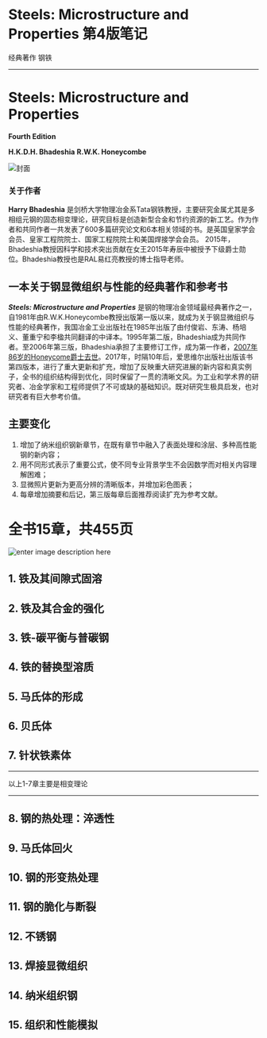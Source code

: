 


# Steels: Microstructure and Properties 第4版笔记

 经典著作 钢铁

---

# Steels: Microstructure and Properties
**Fourth Edition**

**H.K.D.H. Bhadeshia**
**R.W.K. Honeycombe**

![封面](https://ars.els-cdn.com/content/image/3-s2.0-C20140012774-cov200h.gif)

### 关于作者
**Harry Bhadeshia** 是剑桥大学物理冶金系Tata钢铁教授，主要研究金属尤其是多相组元钢的固态相变理论，研究目标是创造新型合金和节约资源的新工艺。作为作者和共同作者一共发表了600多篇研究论文和6本相关领域的书。是英国皇家学会会员、皇家工程院院士、国家工程院院士和美国焊接学会会员。 2015年，Bhadeshia教授因科学和技术突出贡献在女王2015年寿辰中被授予下级爵士勋位。Bhadeshia教授也是RAL易红亮教授的博士指导老师。

## 一本关于钢显微组织与性能的经典著作和参考书
***Steels: Microstructure and Properties*** 是钢的物理冶金领域最经典著作之一，自1981年由R.W.K.Honeycombe教授出版第一版以来，就成为关于钢显微组织与性能的经典著作，我国冶金工业出版社在1985年出版了由付俊岩、东涛、杨培义、董重宁和李楹共同翻译的中译本。1995年第二版，Bhadeshia成为共同作者。至2006年第三版，Bhadeshia承担了主要修订工作，成为第一作者，[2007年86岁的Honeycome爵士去世](https://www.cam.ac.uk/news/tributes-paid-to-professor-sir-robert-honeycombe-1921-%E2%80%93-2007)。2017年，时隔10年后，爱思维尔出版社出版该书第四版本，进行了重大更新和扩充，增加了反映重大研究进展的新内容和真实例子，全书的组织结构得到优化，同时保留了一贯的清晰文风。为工业和学术界的研究者、冶金学家和工程师提供了不可或缺的基础知识。既对研究生极具启发，也对研究者有巨大参考价值。
## 主要变化
1. 增加了纳米组织钢新章节，在既有章节中融入了表面处理和涂层、多种高性能钢的新内容；
2. 用不同形式表示了重要公式，使不同专业背景学生不会因数学而对相关内容理解困难；
3. 显微照片更新为更高分辨的清晰版本，并增加彩色图表；
4. 每章增加摘要和后记，第三版每章后面推荐阅读扩充为参考文献。
# 全书15章，共455页
![enter image description here](https://lh3.googleusercontent.com/jF-4ougTXk2UkccpBudayk1pvcVftQNEKZX9BTJqwZXrsfbDd78a4TKqqyMuugTfv4YXCMFdqd3E "全书章节结构")
## 1. 铁及其间隙式固溶
## 2. 铁及其合金的强化
## 3. 铁-碳平衡与普碳钢
## 4. 铁的替换型溶质
## 5. 马氏体的形成
## 6.  贝氏体
## 7. 针状铁素体
-----------
以上1-7章主要是相变理论


----------

## 8. 钢的热处理：淬透性

## 9. 马氏体回火
## 10. 钢的形变热处理
## 11. 钢的脆化与断裂
## 12. 不锈钢
## 13. 焊接显微组织
## 14. 纳米组织钢
## 15. 组织和性能模拟





<!--stackedit_data:
eyJoaXN0b3J5IjpbLTExNzYzMDg1NTAsNzI3MTg5OTQwXX0=
-->